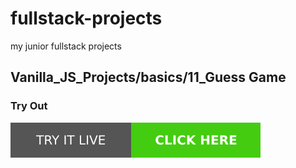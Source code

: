 # fullstack-projects
my junior fullstack projects
## Vanilla_JS_Projects/basics/11_Guess Game

### Try Out
<a href="https://marslinoed.github.io/fullstack-projects/Vanilla_JS_Projects/basics/11_Guess Game" target="_blank">
  <img src="../../../assets/icons/try-it-out.svg" alt="Try it live"> 
</a>
